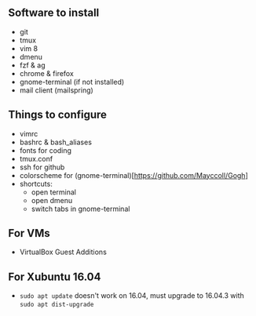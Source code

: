## Software to install
- git
- tmux
- vim 8
- dmenu
- fzf & ag
- chrome & firefox
- gnome-terminal (if not installed)
- mail client (mailspring)

## Things to configure

- vimrc
- bashrc & bash_aliases
- fonts for coding
- tmux.conf
- ssh for github
- colorscheme for (gnome-terminal)[https://github.com/Mayccoll/Gogh]
- shortcuts:
  - open terminal
  - open dmenu
  - switch tabs in gnome-terminal

## For VMs

- VirtualBox Guest Additions

## For Xubuntu 16.04

- `sudo apt update` doesn't work on 16.04, must upgrade to 16.04.3 with `sudo apt dist-upgrade`
